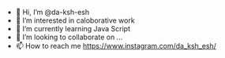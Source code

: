 - 👋 Hi, I’m @da-ksh-esh
- 👀 I’m interested in caloborative work
- 🌱 I’m currently learning Java Script
- 💞️ I’m looking to collaborate on ...
- 📫 How to reach me https://www.instagram.com/da_ksh_esh/

<!---
da-ksh-esh/da-ksh-esh is a ✨ special ✨ repository because its `README.md` (this file) appears on your GitHub profile.
You can click the Preview link to take a look at your changes.
--->
